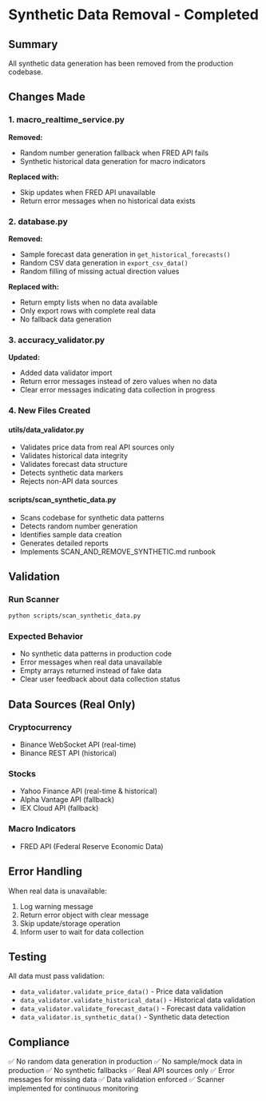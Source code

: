 # Synthetic Data Removal - Completed

## Summary
All synthetic data generation has been removed from the production codebase.

## Changes Made

### 1. macro_realtime_service.py
**Removed:**
- Random number generation fallback when FRED API fails
- Synthetic historical data generation for macro indicators

**Replaced with:**
- Skip updates when FRED API unavailable
- Return error messages when no historical data exists

### 2. database.py
**Removed:**
- Sample forecast data generation in `get_historical_forecasts()`
- Random CSV data generation in `export_csv_data()`
- Random filling of missing actual direction values

**Replaced with:**
- Return empty lists when no data available
- Only export rows with complete real data
- No fallback data generation

### 3. accuracy_validator.py
**Updated:**
- Added data validator import
- Return error messages instead of zero values when no data
- Clear error messages indicating data collection in progress

### 4. New Files Created

#### utils/data_validator.py
- Validates price data from real API sources only
- Validates historical data integrity
- Validates forecast data structure
- Detects synthetic data markers
- Rejects non-API data sources

#### scripts/scan_synthetic_data.py
- Scans codebase for synthetic data patterns
- Detects random number generation
- Identifies sample data creation
- Generates detailed reports
- Implements SCAN_AND_REMOVE_SYNTHETIC.md runbook

## Validation

### Run Scanner
```bash
python scripts/scan_synthetic_data.py
```

### Expected Behavior
- No synthetic data patterns in production code
- Error messages when real data unavailable
- Empty arrays returned instead of fake data
- Clear user feedback about data collection status

## Data Sources (Real Only)

### Cryptocurrency
- Binance WebSocket API (real-time)
- Binance REST API (historical)

### Stocks
- Yahoo Finance API (real-time & historical)
- Alpha Vantage API (fallback)
- IEX Cloud API (fallback)

### Macro Indicators
- FRED API (Federal Reserve Economic Data)

## Error Handling

When real data is unavailable:
1. Log warning message
2. Return error object with clear message
3. Skip update/storage operation
4. Inform user to wait for data collection

## Testing

All data must pass validation:
- `data_validator.validate_price_data()` - Price data validation
- `data_validator.validate_historical_data()` - Historical data validation
- `data_validator.validate_forecast_data()` - Forecast data validation
- `data_validator.is_synthetic_data()` - Synthetic data detection

## Compliance

✅ No random data generation in production
✅ No sample/mock data in production
✅ No synthetic fallbacks
✅ Real API sources only
✅ Error messages for missing data
✅ Data validation enforced
✅ Scanner implemented for continuous monitoring
